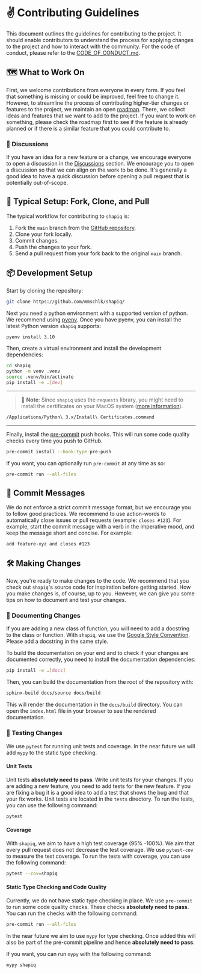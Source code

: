 # ✌️ Contributing Guidelines

This document outlines the guidelines for contributing to the project. It should enable contributors
to understand the process for applying changes to the project and how to interact with the community.
For the code of conduct, please refer to the [CODE_OF_CONDUCT.md](./CODE_OF_CONDUCT.md).

## 🗺️ What to Work On
First, we welcome contributions from everyone in every form. If you feel that something is missing
or could be improved, feel free to change it. However, to streamline the process of contributing
higher-tier changes or features to the project, we maintain an open
[roadmap](https://github.com/users/mmschlk/projects/4/views/4). There, we collect ideas and features
that we want to add to the project. If you want to work on something, please check the roadmap first
to see if the feature is already planned or if there is a similar feature that you could contribute
to.

### 🙏 Discussions
If you have an idea for a new feature or a change, we encourage everyone to open a discussion in the
[Discussions](https://github.com/mmschlk/shapiq/discussions/new/choose) section.
We encourage you to open a discussion so that we can align on the work to be done. It's generally a
good idea to have a quick discussion before opening a pull request that is potentially out-of-scope.


## 📝 Typical Setup: Fork, Clone, and Pull

The typical workflow for contributing to `shapiq` is:

1. Fork the `main` branch from the [GitHub repository](https://github.com/mmschlk/shapiq/).
2. Clone your fork locally.
3. Commit changes.
4. Push the changes to your fork.
5. Send a pull request from your fork back to the original `main` branch.

## 📦 Development Setup

Start by cloning the repository:

```sh
git clone https://github.com/mmschlk/shapiq/
```

Next you need a python environment with a supported version of python. We recommend using
[pyenv](https://github.com/pyenv/pyenv-installer). Once you have pyenv, you can install the latest
Python version `shapiq` supports:

```sh
pyenv install 3.10
```

Then, create a virtual environment and install the development dependencies:

```sh
cd shapiq
python -m venv .venv
source .venv/bin/activate
pip install -e .[dev]
```

---
> 📝 **Note**: Since `shapiq` uses the `requests` library, you might need to install the
> certificates on your MacOS system ([more information](https://stackoverflow.com/a/53310545)).
```sh
/Applications/Python\ 3.x/Install\ Certificates.command
```
---

Finally, install the [pre-commit](https://pre-commit.com/) push hooks. This will run some code
quality checks every time you push to GitHub.

```sh
pre-commit install --hook-type pre-push
```

If you want, you can optionally run `pre-commit` at any time as so:

```sh
pre-commit run --all-files
```

## 📝 Commit Messages

We do not enforce a strict commit message format, but we encourage you to follow good practices.
We recommend to use action-words to automatically close issues or pull requests (example: `closes #123`).
For example, start the commit message with a verb in the imperative mood, and keep the message short
and concise. For example:

```
add feature-xyz and closes #123
```

## 🛠️ Making Changes

Now, you're ready to make changes to the code. We recommend that you check out `shapiq`'s source
code for inspiration before getting started. How you make changes is, of course, up to you. However,
we can give you some tips on how to document and test your changes.

### 📖 Documenting Changes
If you are adding a new class of function, you will need to add a docstring to the class or
function. With `shapiq`, we use the [Google Style Convention](https://sphinxcontrib-napoleon.readthedocs.io/en/latest/example_google.html).
Please add a docstring in the same style.

To build the documentation on your end and to check if your changes are documented correctly, you
need to install the documentation dependencies:

```sh
pip install -e .[docs]
```

Then, you can build the documentation from the root of the repository with:

```sh
sphinx-build docs/source docs/build
```

This will render the documentation in the `docs/build` directory. You can open the `index.html` file
in your browser to see the rendered documentation.

### 🎯 Testing Changes

We use `pytest` for running unit tests and coverage. In the near future we will add `mypy` to the
static type checking.

#### Unit Tests

Unit tests **absolutely need to pass**. Write unit tests for your changes. If you are adding a new
feature, you need to add tests for the new feature. If you are fixing a bug it is a good idea to add
a test that shows the bug and that your fix works.
Unit tests are located in the `tests` directory. To run the tests, you can use the following command:

```sh
pytest
```

#### Coverage

With `shapiq`, we aim to have a high test coverage (95% -100%). We aim that every pull request does
not decrease the test coverage.
We use `pytest-cov` to measure the test coverage. To run the tests with coverage, you can use the
following command:

```sh
pytest --cov=shapiq
```

#### Static Type Checking and Code Quality

Currently, we do not have static type checking in place. We use `pre-commit` to run some code quality
checks. These checks **absolutely need to pass**. You can run the checks with the following command:

```sh
pre-commit run --all-files
```

In the near future we aim to use `mypy` for type checking. Once added this will also be part of the
pre-commit pipeline and hence **absolutely need to pass**.

If you want, you can run `mypy` with the following command:

```sh
mypy shapiq
```
